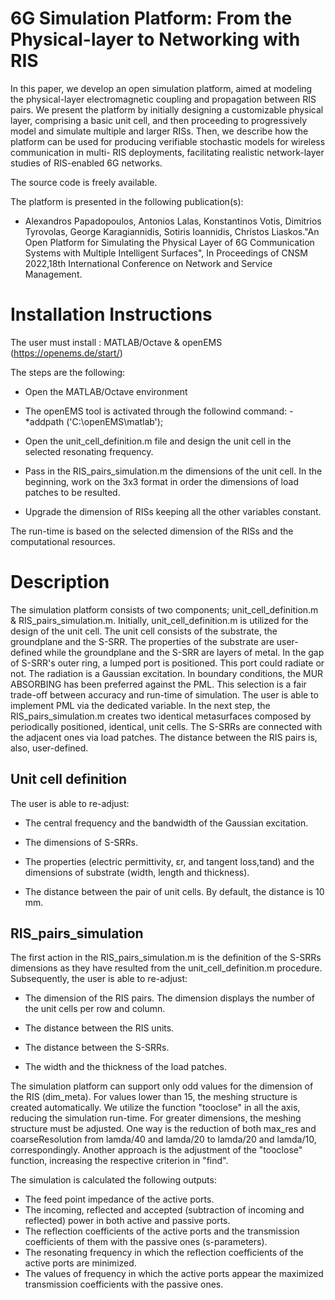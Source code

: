 #  6G Simulation Platform: From the Physical-layer to Networking with RIS

In this paper, we develop an open simulation platform, aimed at modeling the physical-layer electromagnetic coupling and propagation between RIS pairs. We present the platform by initially designing a customizable physical layer, comprising a basic unit cell, and then proceeding to progressively model and simulate multiple and larger RISs. Then, we describe how the platform can be used for producing verifiable stochastic models for wireless communication in multi- RIS deployments, facilitating realistic network-layer studies of RIS-enabled 6G networks. 

The source code is freely available.

The platform is presented in the following publication(s):

   - Alexandros Papadopoulos, Antonios Lalas, Konstantinos Votis, Dimitrios Tyrovolas, George Karagiannidis, Sotiris Ioannidis, Christos Liaskos."An Open Platform for Simulating the Physical Layer of 6G Communication Systems with Multiple Intelligent Surfaces", In Proceedings of CNSM 2022,18th International Conference on Network and Service Management.

# Installation Instructions
The user must install : MATLAB/Octave & openEMS (https://openems.de/start/)

The steps are the following:

   - Open the MATLAB/Octave environment

   - The openEMS tool is activated through the followind command:                                                                                                                                            -*addpath ('C:\openEMS\matlab');

   - Open the unit_cell_definition.m file and design the unit cell in the selected resonating frequency.

   - Pass in the RIS_pairs_simulation.m the dimensions of the unit cell. In the beginning, work on the 3x3 format in order the dimensions of load patches to be resulted.

   - Upgrade the dimension of RISs keeping all the other variables constant.

The run-time is based on the selected dimension of the RISs and the computational resources.


# Description
The simulation platform consists of two components; unit_cell_definition.m & RIS_pairs_simulation.m. Initially, unit_cell_definition.m is utilized for the design of the unit cell. The unit cell consists of the substrate, the groundplane and the S-SRR. The properties of the substrate are user-defined while the groundplane and the S-SRR are layers of metal. In the gap of S-SRR's outer ring, a lumped port is positioned. This port could radiate or not. The radiation is a Gaussian excitation.
In boundary conditions, the MUR ABSORBING has been preferred against the PML. This selection is a fair trade-off between accuracy and run-time of simulation. The user is able to implement PML via the dedicated variable.
In the next step, the RIS_pairs_simulation.m creates two identical metasurfaces composed by periodically positioned, identical, unit cells. The S-SRRs are connected with the adjacent ones via load patches. The distance between the RIS pairs is, also, user-defined.



## Unit cell definition
The user is able to re-adjust:  

   - The central frequency and the bandwidth of the Gaussian excitation. 
               
   - The dimensions of S-SRRs.
   
   - The properties (electric permittivity, εr, and tangent loss,tand) and the dimensions of substrate (width, length and thickness).
   
   - The distance between the pair of unit cells. By default, the distance is 10 mm.


## RIS_pairs_simulation

The first action in the RIS_pairs_simulation.m is the definition of the S-SRRs dimensions as they have resulted from the unit_cell_definition.m procedure. Subsequently, the user is able to re-adjust:

   - The dimension of the RIS pairs. The dimension displays the number of the unit cells per row and column.
   
   - The distance between the RIS units.
   
   - The distance between the S-SRRs.
   
   - The width and the thickness of the load patches.


The simulation platform can support only odd values for the dimension of the RIS (dim_meta). For values lower than 15, the meshing structure is created automatically. We utilize the function "tooclose" in all the axis, reducing the simulation run-time. For greater dimensions, the meshing structure must be adjusted. One way is the reduction of both max_res and coarseResolution from lamda/40 and lamda/20 to lamda/20 and lamda/10, correspondingly.
Another approach is the adjustment of the "tooclose" function, increasing the respective criterion in "find".  

The simulation is calculated the following outputs:

- The feed point impedance of the active ports.
- The incoming, reflected and accepted (subtraction of incoming and reflected) power in both active and passive ports.
- The reflection coefficients of the active ports and the transmission coefficients of them with the passive ones (s-parameters).
- The resonating frequency in which the reflection coefficients of the active ports are minimized.
- The values of frequency in which the active ports appear the maximized transmission coefficients with the passive ones.





